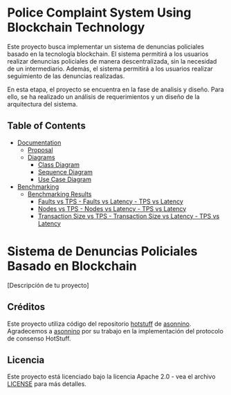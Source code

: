 # Police Complaint System Using Blockchain Technology

Este proyecto busca implementar un sistema de denuncias policiales basado en la tecnología blockchain. El sistema permitirá a los usuarios realizar denuncias policiales de manera descentralizada, sin la necesidad de un intermediario. Además, el sistema permitirá a los usuarios realizar seguimiento de las denuncias realizadas. 

En esta etapa, el proyecto se encuentra en la fase de analisis y diseño. Para ello, se ha realizado un análisis de requerimientos y un diseño de la arquitectura del sistema.

## Table of Contents
- [Documentation](https://github.com/jlorenzor/police-complaint-system-using-bct/blob/main/documentation)
  - [Proposal](https://github.com/jlorenzor/police-complaint-system-using-bct/blob/main/documentation/Proposal.md)
  - [Diagrams](https://github.com/jlorenzor/police-complaint-system-using-bct/tree/main/documentation/diagrams)
    - [Class Diagram](https://github.com/jlorenzor/police-complaint-system-using-bct/blob/main/documentation/diagrams/class-diagram.md)
    - [Sequence Diagram](https://github.com/jlorenzor/police-complaint-system-using-bct/blob/main/documentation/diagrams/sequence-diagram)
    - [Use Case Diagram](https://github.com/jlorenzor/police-complaint-system-using-bct/blob/main/documentation/diagrams/use-case-diagram)
- [Benchmarking](https://github.com/jlorenzor/police-complaint-system-using-bct/tree/main/hotstuff)
  - [Benchmarking Results](https://github.com/jlorenzor/police-complaint-system-using-bct/tree/main/hotstuff/benchmark/results)
    - [Faults vs TPS - Faults vs Latency - TPS vs Latency](https://github.com/jlorenzor/police-complaint-system-using-bct/blob/main/hotstuff/benchmark/results/plots/Faults.png)
    - [Nodes vs TPS - Nodes vs Latency - TPS vs Latency](https://github.com/jlorenzor/police-complaint-system-using-bct/blob/main/hotstuff/benchmark/results/plots/Nodes.png)
    - [Transaction Size vs TPS - Transaction Size vs Latency - TPS vs Latency](https://github.com/jlorenzor/police-complaint-system-using-bct/blob/main/hotstuff/benchmark/results/plots/Transaction%20Size.png)



# Sistema de Denuncias Policiales Basado en Blockchain

[Descripción de tu proyecto]

## Créditos

Este proyecto utiliza código del repositorio [hotstuff](https://github.com/asonnino/hotstuff) de [asonnino](https://github.com/asonnino). Agradecemos a [asonnino](https://github.com/asonnino) por su trabajo en la implementación del protocolo de consenso HotStuff.

## Licencia

Este proyecto está licenciado bajo la licencia Apache 2.0 - vea el archivo [LICENSE](LICENSE) para más detalles.
